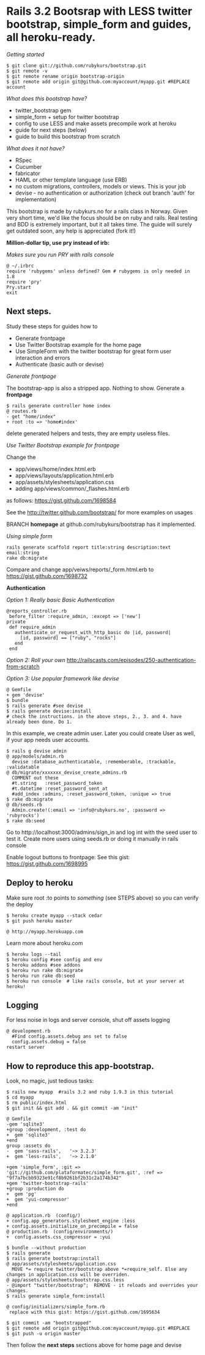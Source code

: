 # Rails 3.2 Bootsrap with LESS twitter bootstrap, simple_form and guides, all heroku-ready.

*Getting started*

    $ git clone git://github.com/rubykurs/bootstrap.git
    $ git remote -v
    $ git remote rename origin bootstrap-origin
    $ git remote add origin git@github.com:myaccount/myapp.git #REPLACE account

*What does this bootstrap have?*

 + twitter_bootstrap gem
 + simple_form + setup for twitter bootstrap
 + config to use LESS and make assets precompile work at heroku
 + guide for next steps (below)
 + guide to build this bootstrap from scratch

*What does it not have?*

 + RSpec
 + Cucumber
 + fabricator
 + HAML or other template language (use ERB)
 + no custom migrations, controllers, models or views. This is your job
 + devise - no authentication or authorization (check out branch 'auth' for implementation)

This bootstrap is made by rubykurs.no for a rails class in Norway. Given very short time, we'd like the focus should be on ruby and rails. Real testing and BDD is extremely important, but it all takes time. The guide will surely get outdated soon, any help is appreciated (fork it!)


**Million-dollar tip, use pry instead of irb:**

*Makes sure you run PRY with rails console*

    @ ~/.irbrc
    require 'rubygems' unless defined? Gem # rubygems is only needed in 1.8
    require 'pry'
    Pry.start
    exit

## Next steps.

Study these steps for guides how to

 * Generate frontpage
 * Use Twitter Bootstrap example for the home page
 * Use SimpleForm with the twitter bootstrap for great form user interaction and errors
 * Authenticate (basic auth or devise)


*Generate frontpage*

The bootstrap-app is also a stripped app. Nothing to show. Generate a **frontpage**

    $ rails generate controller home index
    @ routes.rb
    - get "home/index"
    + root :to => 'home#index'

delete generated helpers and tests, they are empty useless files.

*Use Twitter Bootstrap example for frontpage*

Change the

 * app/views/home/index.html.erb
 * app/views/layouts/application.html.erb
 * app/assets/stylesheets/application.css
 * adding app/views/common/_flashes.html.erb

as follows: https://gist.github.com/1698584

See the http://twitter.github.com/bootstrap/ for more examples on usages

BRANCH **homepage** at github.com/rubykurs/bootstrap has it implemented.

*Using simple form*

    rails generate scaffold report title:string description:text email:string
    rake db:migrate

Compare and change app/veiws/reports/_form.html.erb to
https://gist.github.com/1698732


**Authentication**

*Option 1: Really basic Basic Authentication*

    @reports_controller.rb
     before_filter :require_admin, :except => ['new']
    private
     def require_admin
       authenticate_or_request_with_http_basic do |id, password|
         [id, password] == ["ruby", "rocks"]
       end
     end

*Option 2: Roll your own* http://railscasts.com/episodes/250-authentication-from-scratch

*Option 3: Use popular framework like devise*

    @ Gemfile
    + gem 'devise'
    $ bundle
    $ rails generate #see devise
    $ rails generate devise:install
    # check the instructions. in the above steps, 2., 3. and 4. have already been done. Do 1.

In this example, we create admin user. Later you could create User as well, if your app needs user accounts.

    $ rails g devise admin
    @ app/models/admin.rb
      devise :database_authenticatable, :rememberable, :trackable, :validatable
    @ db/migrate/xxxxxxx_devise_create_admins.rb
      COMMENT out these
      #t.string   :reset_password_token
      #t.datetime :reset_password_sent_at
      #add_index :admins, :reset_password_token, :unique => true
    $ rake db:migrate
    @ db/seeds.rb
      Admin.create!(:email => 'info@rubykurs.no', :password => 'rubyrocks')
    $ rake db:seed

Go to http://localhost:3000/admins/sign_in and log int with the seed user to test it. Create more users using seeds.rb or doing it manually in rails console

Enable logout buttons to frontpage: See this gist: https://gist.github.com/1698995



## Deploy to heroku

Make sure root :to points to *something* (see STEPS above) so you can verify the deploy

    $ heroku create myapp --stack cedar
    $ git push heroku master

    @ http://myapp.herokuapp.com

Learn more about heroku.com

    $ heroku logs --tail
    $ heroku config #see config and env
    $ heroku addons #see addons
    $ heroku run rake db:migrate
    $ heroku run rake db:seed
    $ heroku run console  # like rails console, but at your server at heroku!


## Logging

For less noise in logs and server console, shut off assets logging

    @ development.rb
      #Find config.assets.debug ans set to false
      config.assets.debug = false
    restart server

## How to reproduce this app-bootstrap.

Look, no magic, just tedious tasks:

    $ rails new myapp  #rails 3.2 and ruby 1.9.3 in this tutorial
    $ cd myapp
    $ rm public/index.html
    $ git init && git add . && git commit -am "init"

    @ Gemfile
    -gem 'sqlite3'
    +group :development, :test do
    +  gem 'sqlite3'
    +end
    group :assets do
    -  gem 'sass-rails',   '~> 3.2.3'
    +  gem 'less-rails',   '~> 2.1.0'

    +gem 'simple_form', :git => 'git://github.com/plataformatec/simple_form.git', :ref => "9f7a7bcbb9323e91cf8b9261bf2b31c2a174b342"
    +gem 'twitter-bootstrap-rails'
    +group :production do
    +  gem 'pg'
    +  gem 'yui-compressor'
    +end

    @ application.rb  (config/)
    + config.app_generators.stylesheet_engine :less
    + config.assets.initialize_on_precompile = false
    @ production.rb  (config/environments/)
    +  config.assets.css_compressor = :yui

    $ bundle --without production
    $ rails generate
    $ rails generate bootstrap:install
    @ app/assets/stylesheets/application.css
      MOVE *= require twitter/bootstrap above *=require_self. Else any changes in application.css will be overriden.
    @ app/assets/stylesheets/bootstrap.css.less
    - @import "twitter/bootstrap";  REMOVE - it reloads and overrides your changes.
    $ rails generate simple_form:install

    @ config/initializers/simple_form.rb
     replace with this gist: https://gist.github.com/1695634

    $ git commit -am "bootstrapped"
    $ git remote add origin git@github.com:myaccount/myapp.git #REPLACE
    $ git push -u origin master

Then follow the **next steps** sections above for home page and devise

